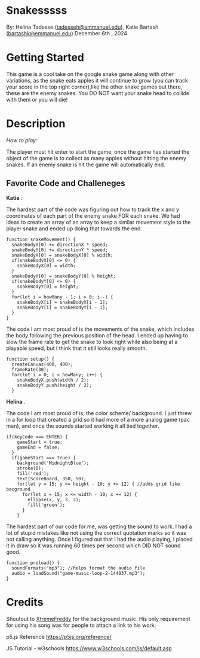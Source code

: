 # Snakesssss 
By: Helina Tadesse (tadesseh@emmanuel.edu), Katie Bartash (bartashk@emmanuel.edu) December 6th , 2024
# Getting Started
This game is a cool take on the google snake game along with other variations, as the snake eats apples it will continue to grow  (you can track your score in the top right corner),like the other snake games out there, these are the enemy snakes. You DO NOT want your snake head to collide with them or you will die!

# Description        
<em> How to play:</em>

The player must hit enter to start the game, once the game has started the object of the game is to collect as many apples without hitting the enemy snakes. 
If an enemy snake is hit the game will automatically end.
## Favorite Code and Challeneges

<strong> Katie </strong>. 

The hardest part of the code was figuring out how to track the x and y coordinates of each part of the enemy snake FOR each snake. We had ideas to create an array of an array to keep a similar movement style to the player snake and ended up doing that towards the end.
```
function snakeMovement() {
  snakeBodyX[0] += directionX * speed;
  snakeBodyY[0] += directionY * speed;
  snakeBodyX[0] = snakeBodyX[0] % width;
  if(snakeBodyX[0] <= 0) {
    snakeBodyX[0] = width;
  }
  snakeBodyY[0] = snakeBodyY[0] % height;
  if(snakeBodyY[0] <= 0) {
    snakeBodyY[0] = height;
  }
  for(let i = howMany - 1; i > 0; i--) {
    snakeBodyX[i] = snakeBodyX[i - 1];
    snakeBodyY[i] = snakeBodyY[i - 1];
  }
}
```
The code I am most proud of is the movements of the snake, which includes the body following the previous position of the head. I ended up having to slow the frame rate to get the snake to look right while also being at a playable speed, but I think that it still looks really smooth.
```
function setup() {
  createCanvas(400, 400);
  frameRate(30);
  for(let i = 0; i < howMany; i++) {
    snakeBodyX.push(width / 2);
    snakeBodyY.push(height / 2);
  }
```
<strong> Helina </strong>. 

The code I am most proud of is, the color scheme/ background. I just threw in a for loop that created a grid so it had more of a more analog game (pac man), and once the sounds started working it all tied together.
```
if(keyCode === ENTER) {
    gameStart = true;
    gameEnd = false;
  }
  if(gameStart === true) {
    background('MidnightBlue');
    stroke(0);
    fill('red');
    text(ScoreBoard, 350, 50);
    for(let y = 15; y <= height - 10; y += 12) { //adds grid like bacground
      for(let x = 15; x <= width - 10; x += 12) {
        ellipse(x, y, 3, 3);
        fill('green');
      }
    }
```
The hardest part of our code for me, was getting the sound to work. I had a lot of stupid mistakes like not using the correct quotation marks 
so it was not calling anything. Once I figured out that I had the audio playing, I placed it in draw so it was running 60 times per second 
which DID NOT sound good.  
```         
function preload() {
  soundFormats("mp3"); //helps format the audio file
  audio = loadSound("game-music-loop-2-144037.mp3");
}
```
# Credits
Shoutout to [XtremeFreddy](https://pixabay.com/users/xtremefreddy-32332307/) for the background music. His only requirement for using his song was for people to attach a link to his work.

p5.js Reference
https://p5js.org/reference/

JS Tutorial - w3schools
https://www.w3schools.com/js/default.asp


